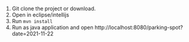 
1. Git clone the project or download.
2. Open in eclipse/intellijs
3. Run `mvn install`
4. Run as java application and open http://localhost:8080/parking-spot?date=2021-11-22
